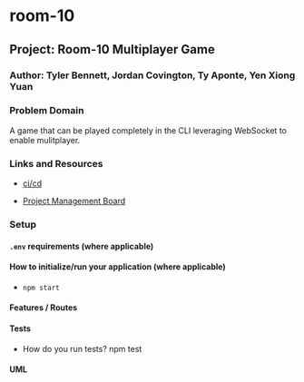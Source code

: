 # room-10

## Project: Room-10 Multiplayer Game

### Author: Tyler Bennett, Jordan Covington, Ty Aponte, Yen Xiong Yuan

### Problem Domain  

A game that can be played completely in the CLI leveraging WebSocket to enable mulitplayer.

### Links and Resources

- [ci/cd](https://github.com/Team-Room-10/room-10/actions/new)
<!-- - [back-end server deployed]() -->
- [Project Management Board](https://trello.com/b/KYO7ODfy/development-for-room-10)

### Setup

#### `.env` requirements (where applicable)


#### How to initialize/run your application (where applicable)

- `npm start`

#### Features / Routes

#### Tests

- How do you run tests? npm test

#### UML

![]()
